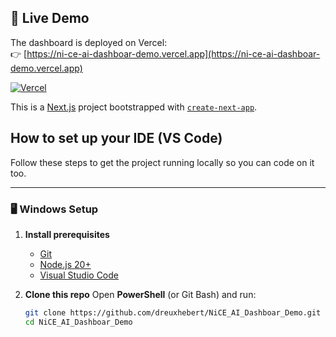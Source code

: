 ## 🚀 Live Demo

The dashboard is deployed on Vercel:  
👉 [https://ni-ce-ai-dashboar-demo.vercel.app](https://ni-ce-ai-dashboar-demo.vercel.app)

[![Vercel](https://img.shields.io/badge/deployed-Vercel-brightgreen?logo=vercel)](https://ni-ce-ai-dashboar-demo.vercel.app)


This is a [Next.js](https://nextjs.org) project bootstrapped with [`create-next-app`](https://nextjs.org/docs/app/api-reference/cli/create-next-app).

## How to set up your IDE (VS Code)

Follow these steps to get the project running locally so you can code on it too.

---

### 🖥️ Windows Setup 

1. **Install prerequisites**
   - [Git](https://git-scm.com/download/win)  
   - [Node.js 20+](https://nodejs.org/en/download/)  
   - [Visual Studio Code](https://code.visualstudio.com/Download)  

2. **Clone this repo**
   Open **PowerShell** (or Git Bash) and run:
   ```bash
   git clone https://github.com/dreuxhebert/NiCE_AI_Dashboar_Demo.git
   cd NiCE_AI_Dashboar_Demo

